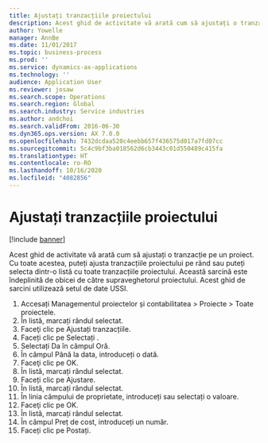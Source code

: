 ```yaml
---
title: Ajustați tranzacțiile proiectului
description: Acest ghid de activitate vă arată cum să ajustați o tranzacție pe un proiect.
author: Yowelle
manager: AnnBe
ms.date: 11/01/2017
ms.topic: business-process
ms.prod: ''
ms.service: dynamics-ax-applications
ms.technology: ''
audience: Application User
ms.reviewer: josaw
ms.search.scope: Operations
ms.search.region: Global
ms.search.industry: Service industries
ms.author: andchoi
ms.search.validFrom: 2016-06-30
ms.dyn365.ops.version: AX 7.0.0
ms.openlocfilehash: 7432dcdaa520c4eebb657f436575d017a7fd07cc
ms.sourcegitcommit: 5c4c9bf3ba018562d6cb3443c01d550489c415fa
ms.translationtype: HT
ms.contentlocale: ro-RO
ms.lasthandoff: 10/16/2020
ms.locfileid: "4082856"
---
```

# <a name="adjust-project-transactions"></a>Ajustați tranzacțiile proiectului

[!include [banner](../../includes/banner.md)]

Acest ghid de activitate vă arată cum să ajustați o tranzacție pe un proiect. Cu toate acestea, puteți ajusta tranzacțiile proiectului pe rând sau puteți selecta dintr-o listă cu toate tranzacțiile proiectului. Această sarcină este îndeplinită de obicei de către supraveghetorul proiectului. Acest ghid de sarcini utilizează setul de date USSI.

1. Accesați Managementul proiectelor și contabilitatea > Proiecte > Toate proiectele. 
2. În listă, marcați rândul selectat. 
3. Faceţi clic pe Ajustați tranzacțiile. 
4. Faceți clic pe Selectați . 
5. Selectați Da în câmpul Oră. 
6. În câmpul Până la data, introduceți o dată. 
7. Faceţi clic pe OK. 
8. În listă, marcați rândul selectat. 
9. Faceți clic pe Ajustare. 
10. În listă, marcați rândul selectat. 
11. În linia câmpului de proprietate, introduceți sau selectați o valoare. 
12. Faceţi clic pe OK. 
13. În listă, marcați rândul selectat. 
14. În câmpul Preț de cost, introduceți un număr. 
15. Faceți clic pe Postați. 
